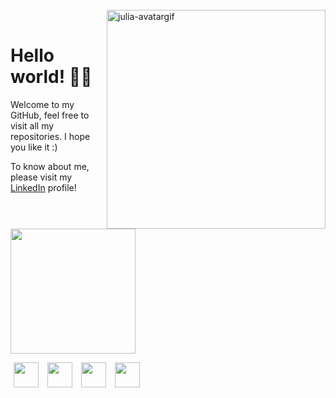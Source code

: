 <br>
<img align="right" height="350cm" src="https://user-images.githubusercontent.com/119365652/206827222-a1e5495f-af2f-4597-86cd-adc5cda8bd07.gif" alt="julia-avatargif">

<br>
<h1>Hello world! 👋🏻</h1>
<p>Welcome to my GitHub, feel free to visit all my repositories. I hope you like it :)</p>
<p>To know about me, please visit my <a href="https://www.linkedin.com/in/hijuliacs">LinkedIn</a> profile!</p>
<br>

<img align="center" height="200cm" src="https://github-readme-stats.vercel.app/api?username=hijuliacs&show_icons=true&theme=ocean_dark">
<br>

<img height="40cm" hspace="5" src="https://cdn.jsdelivr.net/gh/devicons/devicon/icons/html5/html5-original.svg"/> <img height="40cm" hspace="5" src="https://cdn.jsdelivr.net/gh/devicons/devicon/icons/css3/css3-original.svg"/> <img height="40cm" hspace="5" src="https://cdn.jsdelivr.net/gh/devicons/devicon/icons/figma/figma-original.svg"/> <img height="40cm" hspace="5" src="https://user-images.githubusercontent.com/119365652/206835865-fcf594ea-bd03-4d5d-acaf-c4a5c0c8cc67.png"/>
